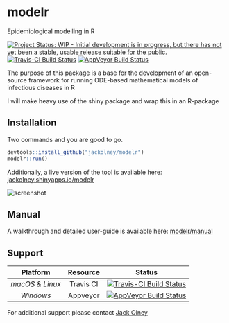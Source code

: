 # modelr
Epidemiological modelling in R

[![Project Status: WIP - Initial development is in progress, but there has not yet been a stable,
usable release suitable for the public.](http://www.repostatus.org/badges/latest/wip.svg)](http://www.repostatus.org/#wip) [![Travis-CI Build Status](https://travis-ci.org/jackolney/modelr.svg?branch=master)](https://travis-ci.org/jackolney/modelr) [![AppVeyor Build Status](https://ci.appveyor.com/api/projects/status/github/jackolney/modelr?branch=master&svg=true)](https://ci.appveyor.com/project/jackolney/modelr)

The purpose of this package is a base for the development of an open-source framework for running ODE-based mathematical models of infectious diseases in R

I will make heavy use of the shiny package and wrap this in an R-package

## Installation

Two commands and you are good to go.

```R
devtools::install_github("jackolney/modelr")
modelr::run()
```

Additionally, a live version of the tool is available here: [jackolney.shinyapps.io/modelr](https://jackolney.shinyapps.io/modelr/)

![screenshot](https://cloud.githubusercontent.com/assets/4134882/23711620/46b7d37e-0418-11e7-8100-495649ed05e1.jpg)

## Manual

A walkthrough and detailed user-guide is available here: [modelr/manual](https://jackolney.github.io/modelr/manual)

## Support

Platform        | Resource  | Status
:-------------: | :-------: | :----:
_macOS & Linux_ | Travis CI | [![Travis-CI Build Status](https://travis-ci.org/jackolney/modelr.svg?branch=master)](https://travis-ci.org/jackolney/modelr)
_Windows_       | Appveyor  | [![AppVeyor Build Status](https://ci.appveyor.com/api/projects/status/github/jackolney/modelr?branch=master&svg=true)](https://ci.appveyor.com/project/jackolney/modelr)

For additional support please contact [Jack Olney](mailto:jack.olney11@imperial.ac.uk)
